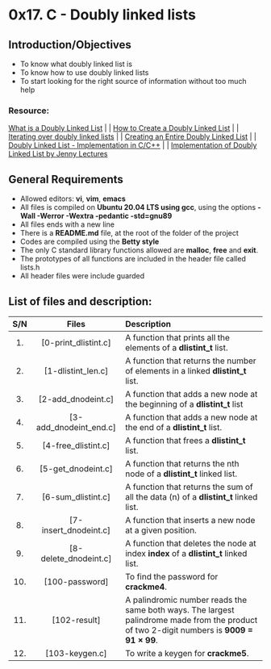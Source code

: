 # 0x17. C - Doubly linked lists
## Introduction/Objectives
* To know what doubly linked list is
* To know how to use doubly linked lists
* To start looking for the right source of information without too much help

### Resource:
[What is a Doubly Linked List](https://www.youtube.com/watch?v=k0pjD12bzP0) | | [How to Create a Doubly Linked List](https://www.youtube.com/watch?v=YJRRpXYldVQ) | | [Iterating over doubly linked lists](https://www.youtube.com/watch?v=XYKRamzmHEE) | | [Creating an Entire Doubly Linked List](https://www.youtube.com/watch?v=EgrSkwnuZUU) | | [Doubly Linked List - Implementation in C/C++](https://www.youtube.com/watch?v=VOQNf1VxU3Q) | | [ Implementation of Doubly Linked List by Jenny Lectures](https://www.youtube.com/watch?v=H8-IuKKiQeo)

## General Requirements
* Allowed editors: **vi**, **vim**, **emacs**
* All files is compiled on **Ubuntu 20.04 LTS using gcc**, using the options **-Wall -Werror -Wextra -pedantic -std=gnu89**
* All files ends with a new line
* There is a **README.md** file, at the root of the folder of the project
* Codes are compiled using the **Betty style**
* The only C standard library functions allowed are **malloc**, **free** and **exit**.
* The prototypes of all functions are included in the header file called lists.h
* All header files were include guarded

## List of files and description:
| S/N   |       Files          |        Description  |
|:-----:|:--------------------:|:-------------------|
|1. | [0-print_dlistint.c] | A function that prints all the elements of a **dlistint_t** list. |
|2.|[1-dlistint_len.c] | A  function that returns the number of elements in a linked **dlistint_t** list. |
|3. |[2-add_dnodeint.c] |A function that adds a new node at the beginning of a **dlistint_t** list |
|4.|[3-add_dnodeint_end.c] | A function that adds a new node at the end of a **dlistint_t** list.|
|5. |[4-free_dlistint.c] | A function that frees a **dlistint_t** list. |
|6. |[5-get_dnodeint.c] | A function that returns the nth node of a **dlistint_t** linked list. |
|7. |[6-sum_dlistint.c] | A function that returns the sum of all the data (n) of a **dlistint_t** linked list.|
|8. |[7-insert_dnodeint.c] | A function that inserts a new node at a given position.|
|9. |[8-delete_dnodeint.c] | A function that deletes the node at index **index** of a **dlistint_t** linked list. |
|10. |[100-password] | To find the password for **crackme4**.|
|11. |[102-result] | A palindromic number reads the same both ways. The largest palindrome made from the product of two 2-digit numbers is **9009 = 91 × 99**. |
|12. |[103-keygen.c] | To write a keygen for **crackme5**. |

